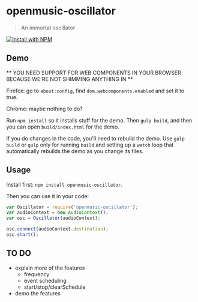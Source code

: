 # openmusic-oscillator

> An immortal oscillator

[![Install with NPM](https://nodei.co/npm/openmusic-oscillator.png?downloads=true&stars=true)](https://nodei.co/npm/openmusic-oscillator/)

## Demo

** YOU NEED SUPPORT FOR WEB COMPONENTS IN YOUR BROWSER BECAUSE WE'RE NOT SHIMMING ANYTHING IN **

Firefox: go to `about:config`, find `dom.webcomponents.enabled` and set it to true.

Chrome: maybe nothing to do?

Run `npm install` so it installs stuff for the demo. Then `gulp build`, and then you can open `build/index.html` for the demo.

If you do changes in the code, you'll need to rebuild the demo. Use `gulp build` or `gulp` only for running `build` and setting up a `watch` loop that automatically rebuilds the demo as you change its files.

## Usage

Install first: `npm install openmusic-oscillator`.

Then you can use it in your code:

```javascript
var Oscillator = require('openmusic-oscillator');
var audioContext = new AudioContext();
var osc = Oscillator(audioContext);

osc.connect(audioContext.destination);
osc.start();
```

## TO DO

- explain more of the features
	- frequency
	- event scheduling
	- start/stop/clearSchedule
- demo the features
